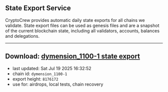 ## State Export Service
CryptoCrew provides automatic daily state exports for all chains we validate. State export files can be used as genesis files and are a snapshot of the current blockchain state, including all validators, accounts, balances and delegations.

---
**Download: [dymension_1100-1 state export](https://dl-eu2.ccvalidators.com/SERVICE/dymension/dymension_1100-1_export_8176172.json)**
---

- last updated: Sat Jul 19 2025 16:32:52
- chain id: `dymension_1100-1`
- export height: `8176172`
- use for: airdrops, local tests, chain recovery
